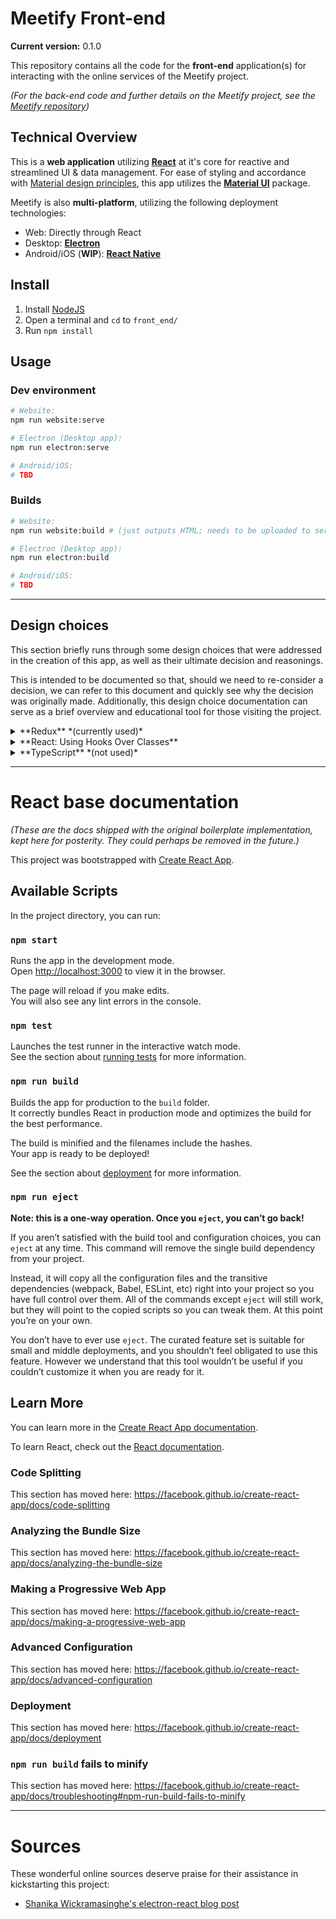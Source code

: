 # Meetify Front-end

**Current version:** 0.1.0

This repository contains all the code for the **front-end** application(s) for
interacting with the online services of the Meetify project.

*(For the back-end code and further details on the Meetify project, see the
[Meetify repository](https://github.com/RobBoeckermann/Meetify))*

## Technical Overview

This is a **web application** utilizing [**React**](https://reactjs.org/) at
it's core for reactive and streamlined UI & data management. For ease of styling
and accordance with [Material design principles](https://material.io/design),
this app utilizes the [**Material UI**](https://material-ui.com/) package.

Meetify is also **multi-platform**, utilizing the following deployment
technologies:

- Web: Directly through React
- Desktop: [**Electron**](https://www.electronjs.org/)
- Android/iOS (**WIP**): [**React Native**](https://reactnative.dev/)

## Install

1. Install [NodeJS](https://nodejs.org/en/)
1. Open a terminal and `cd` to `front_end/`
1. Run `npm install`

## Usage

### Dev environment

 ``` sh
# Website:
npm run website:serve

# Electron (Desktop app):
npm run electron:serve

# Android/iOS:
# TBD
```

### Builds

``` sh
# Website:
npm run website:build # (just outputs HTML; needs to be uploaded to server...)

# Electron (Desktop app):
npm run electron:build

# Android/iOS:
# TBD
```

---

## Design choices

This section briefly runs through some design choices that were addressed in the
creation of this app, as well as their ultimate decision and reasonings.

This is intended to be documented so that, should we need to re-consider a
decision, we can refer to this document and quickly see why the decision was
originally made. Additionally, this design choice documentation can serve as a
brief overview and educational tool for those visiting the project.

<details>
<summary>
**Redux** *(currently used)*
</summary>

[Redux](https://redux.js.org/) is a data manager for react programs, creating a
central "state" of data for use across distantly connected UI components.

This can help ensure **clean, consistent, and traceable data flow**, as well as
**potentially increased efficiency**. Although this does involve **increased
complexity** in the short-term, it allows for our app to grow very large with
still-maintainable data.

Many similar implementations of this concept exist, including basic homebrew
ones, but Redux was chosen due to widely being the **most popular**. However, the
simplest alternative we could consider would be React's own
[**Context**](https://reactjs.org/docs/context.html) API.

</details>

<details>
<summary>
**React: Using Hooks Over Classes**
</summary>

[React hooks](https://reactjs.org/docs/hooks-intro.html) are a relatively new
feature to React that allow for function components to have all the same
features of a class component.

As some basic examples of the visual difference, the [React
docs](https://reactjs.org/docs/components-and-props.html) show the following two
identical visual components:

**Function Component:**  
``` jsx
function Welcome(props) {
  return <h1>Hello, {props.name}</h1>;
}
```
**Class Component:**  
``` jsx
class Welcome extends React.Component {
  render () {
    return <h1>Hello, {props.name}</h1>;
  }
}
```

Classes used to have the advantage of an **internal state** that could be
watched, resulting in the view being **live updated** upon change. However, now
that functional components have hooks, **they have all the same features as class
components.** Thus, it comes into question which should be used.

Ultimately, it was decided that **hooks (functional components) are better** and
will be used throughout the program. Simply put, they're **simpler**, and
**practically required for Redux** *(due to common [Redux
hooks](https://react-redux.js.org/api/hooks#using-hooks-in-a-react-redux-app)
like useSelector and useDispatch)*. Additionally, they better encourage smaller
components, allowing for a more manageable internal architecture.

Further research confirms and better explains these sentiments:

- [6 Reasons to Use React Hooks Instead of Classes](https://blog.bitsrc.io/6-reasons-to-use-react-hooks-instead-of-classes-7e3ee745fe04)
- [Why We Switched to React Hooks](https://blog.bitsrc.io/why-we-switched-to-react-hooks-48798c42c7f)
- [React Hooks versus Classes](https://medium.com/better-programming/react-hooks-vs-classes-add2676a32f2)

Thus, for consistency, code brevity, and compatibility, **hooks / function
components should be utilized everywhere in the program.**

</details>


<details>
<summary>
**TypeScript** *(not used)*
</summary>

[TypeScript](https://www.typescriptlang.org/) is a JavaScript extension that
allows for further OOP practices and the validation that comes with it.

This was ultimately **not used** for Meetify. Although the benefits may be
useful, it also adds a layer of **increased complexity**. There are also notes
of it resulting in **incompatibilities** in some cases, potentially resulting in
more headache than it's worht. Perhaps most of all, it seemed **unnecessary**
and, per Occam's Razor, was not used in Meetify.

</details>


--- 

# React base documentation

*(These are the docs shipped with the original boilerplate implementation, kept
here for posterity. They could perhaps be removed in the future.)*

This project was bootstrapped with [Create React App](https://github.com/facebook/create-react-app).

## Available Scripts

In the project directory, you can run:

### `npm start`

Runs the app in the development mode.<br />
Open [http://localhost:3000](http://localhost:3000) to view it in the browser.

The page will reload if you make edits.<br />
You will also see any lint errors in the console.

### `npm test`

Launches the test runner in the interactive watch mode.<br />
See the section about [running tests](https://facebook.github.io/create-react-app/docs/running-tests) for more information.

### `npm run build`

Builds the app for production to the `build` folder.<br />
It correctly bundles React in production mode and optimizes the build for the best performance.

The build is minified and the filenames include the hashes.<br />
Your app is ready to be deployed!

See the section about [deployment](https://facebook.github.io/create-react-app/docs/deployment) for more information.

### `npm run eject`

**Note: this is a one-way operation. Once you `eject`, you can’t go back!**

If you aren’t satisfied with the build tool and configuration choices, you can `eject` at any time. This command will remove the single build dependency from your project.

Instead, it will copy all the configuration files and the transitive dependencies (webpack, Babel, ESLint, etc) right into your project so you have full control over them. All of the commands except `eject` will still work, but they will point to the copied scripts so you can tweak them. At this point you’re on your own.

You don’t have to ever use `eject`. The curated feature set is suitable for small and middle deployments, and you shouldn’t feel obligated to use this feature. However we understand that this tool wouldn’t be useful if you couldn’t customize it when you are ready for it.

## Learn More

You can learn more in the [Create React App documentation](https://facebook.github.io/create-react-app/docs/getting-started).

To learn React, check out the [React documentation](https://reactjs.org/).

### Code Splitting

This section has moved here: https://facebook.github.io/create-react-app/docs/code-splitting

### Analyzing the Bundle Size

This section has moved here: https://facebook.github.io/create-react-app/docs/analyzing-the-bundle-size

### Making a Progressive Web App

This section has moved here: https://facebook.github.io/create-react-app/docs/making-a-progressive-web-app

### Advanced Configuration

This section has moved here: https://facebook.github.io/create-react-app/docs/advanced-configuration

### Deployment

This section has moved here: https://facebook.github.io/create-react-app/docs/deployment

### `npm run build` fails to minify

This section has moved here: https://facebook.github.io/create-react-app/docs/troubleshooting#npm-run-build-fails-to-minify



---

# Sources

These wonderful online sources deserve praise for their assistance in
kickstarting this project:

- [Shanika Wickramasinghe's electron-react blog post](https://blog.bitsrc.io/building-an-electron-app-with-electron-react-boilerplate-c7ef8d010a91)
